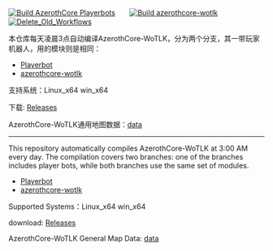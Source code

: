 [![Build AzerothCore Playerbots](https://github.com/ganan3917/build_azerothcore/actions/workflows/Build%20AzerothCore%20Playerbots.yml/badge.svg?event=workflow_dispatch)](https://github.com/ganan3917/build_azerothcore/actions/workflows/Build%20AzerothCore%20Playerbots.yml)　　[![Build azerothcore-wotlk](https://github.com/ganan3917/build_azerothcore/actions/workflows/Build%20azerothcore-wotlk.yml/badge.svg?branch=main&event=workflow_dispatch)](https://github.com/ganan3917/build_azerothcore/actions/workflows/Build%20azerothcore-wotlk.yml)　　[![Delete_Old_Workflows](https://github.com/ganan3917/build_azerothcore/actions/workflows/Del_old_Workflows.yml/badge.svg?branch=main&event=workflow_dispatch)](https://github.com/ganan3917/build_azerothcore/actions/workflows/Del_old_Workflows.yml)

本仓库每天凌晨3点自动编译AzerothCore-WoTLK，分为两个分支，其一带玩家机器人，用的模块则是相同：

 - [Playerbot](https://github.com/liyunfan1223/mod-playerbots.git)
 - [azerothcore-wotlk](https://github.com/azerothcore/azerothcore-wotlk.git)

支持系统：Linux_x64   win_x64

下载: [Releases](https://github.com/ganan3917/build_azerothcore/releases)

AzerothCore-WoTLK通用地图数据：[data](https://github.com/ganan3917/azerothcore-data.git)

---

This repository automatically compiles AzerothCore-WoTLK at 3:00 AM every day. The compilation covers two branches: one of the branches includes player bots, while both branches use the same set of modules.

 - [Playerbot](https://github.com/liyunfan1223/mod-playerbots.git)
 - [azerothcore-wotlk](https://github.com/azerothcore/azerothcore-wotlk.git)

Supported Systems：Linux_x64   win_x64

download: [Releases](https://github.com/ganan3917/build_azerothcore/releases)

AzerothCore-WoTLK General Map Data: [data](https://github.com/ganan3917/azerothcore-data.git)
